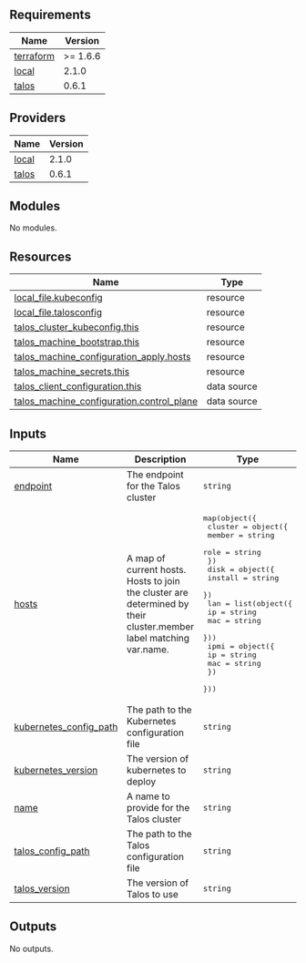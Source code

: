 <!-- BEGIN_TF_DOCS -->
## Requirements

| Name | Version |
|------|---------|
| <a name="requirement_terraform"></a> [terraform](#requirement\_terraform) | >= 1.6.6 |
| <a name="requirement_local"></a> [local](#requirement\_local) | 2.1.0 |
| <a name="requirement_talos"></a> [talos](#requirement\_talos) | 0.6.1 |

## Providers

| Name | Version |
|------|---------|
| <a name="provider_local"></a> [local](#provider\_local) | 2.1.0 |
| <a name="provider_talos"></a> [talos](#provider\_talos) | 0.6.1 |

## Modules

No modules.

## Resources

| Name | Type |
|------|------|
| [local_file.kubeconfig](https://registry.terraform.io/providers/hashicorp/local/2.1.0/docs/resources/file) | resource |
| [local_file.talosconfig](https://registry.terraform.io/providers/hashicorp/local/2.1.0/docs/resources/file) | resource |
| [talos_cluster_kubeconfig.this](https://registry.terraform.io/providers/siderolabs/talos/0.6.1/docs/resources/cluster_kubeconfig) | resource |
| [talos_machine_bootstrap.this](https://registry.terraform.io/providers/siderolabs/talos/0.6.1/docs/resources/machine_bootstrap) | resource |
| [talos_machine_configuration_apply.hosts](https://registry.terraform.io/providers/siderolabs/talos/0.6.1/docs/resources/machine_configuration_apply) | resource |
| [talos_machine_secrets.this](https://registry.terraform.io/providers/siderolabs/talos/0.6.1/docs/resources/machine_secrets) | resource |
| [talos_client_configuration.this](https://registry.terraform.io/providers/siderolabs/talos/0.6.1/docs/data-sources/client_configuration) | data source |
| [talos_machine_configuration.control_plane](https://registry.terraform.io/providers/siderolabs/talos/0.6.1/docs/data-sources/machine_configuration) | data source |

## Inputs

| Name | Description | Type | Default | Required |
|------|-------------|------|---------|:--------:|
| <a name="input_endpoint"></a> [endpoint](#input\_endpoint) | The endpoint for the Talos cluster | `string` | `"https://cluster.local:6443"` | no |
| <a name="input_hosts"></a> [hosts](#input\_hosts) | A map of current hosts.  Hosts to join the cluster are determined by their cluster.member label matching var.name. | <pre>map(object({<br/>    cluster = object({<br/>      member = string<br/>      role   = string<br/>    })<br/>    disk = object({<br/>      install = string<br/>    })<br/>    lan = list(object({<br/>      ip  = string<br/>      mac = string<br/>    }))<br/>    ipmi = object({<br/>      ip  = string<br/>      mac = string<br/>    })<br/>  }))</pre> | n/a | yes |
| <a name="input_kubernetes_config_path"></a> [kubernetes\_config\_path](#input\_kubernetes\_config\_path) | The path to the Kubernetes configuration file | `string` | `"~/.kube"` | no |
| <a name="input_kubernetes_version"></a> [kubernetes\_version](#input\_kubernetes\_version) | The version of kubernetes to deploy | `string` | `"1.30.1"` | no |
| <a name="input_name"></a> [name](#input\_name) | A name to provide for the Talos cluster | `string` | `"cluster"` | no |
| <a name="input_talos_config_path"></a> [talos\_config\_path](#input\_talos\_config\_path) | The path to the Talos configuration file | `string` | `"~/.talos"` | no |
| <a name="input_talos_version"></a> [talos\_version](#input\_talos\_version) | The version of Talos to use | `string` | `"1.8.3"` | no |

## Outputs

No outputs.
<!-- END_TF_DOCS -->